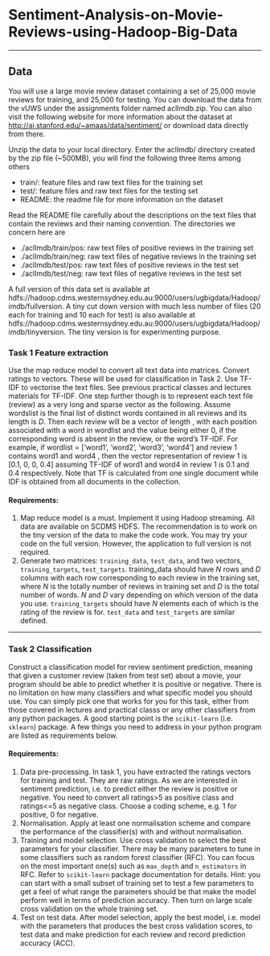 # Sentiment-Analysis-on-Movie-Reviews-using-Hadoop-Big-Data

---

## Data

You will use a large movie review dataset containing a set of 25,000 movie reviews for training, and 25,000 for testing. You can download the data from the vUWS under the assignments folder named aclImdb.zip. You can also visit the following website for more information about the dataset at http://ai.stanford.edu/~amaas/data/sentiment/ or download data directly from there.

Unzip the data to your local directory. Enter the aclImdb/ directory created by the zip file (~500MB), you will find the following three items among others
- train/: feature files and raw text files for the training set
- test/: feature files and raw text files for the testing set
- README: the readme file for more information on the dataset

Read the README file carefully about the descriptions on the text files that contain the reviews and their naming convention. The directories we concern here are
- ./aclImdb/train/pos: raw text files of positive reviews in the training set
- ./aclImdb/train/neg: raw text files of negative reviews in the training set
- ./aclImdb/test/pos: raw text files of positive reviews in the test set
- ./aclImdb/test/neg: raw text files of negative reviews in the test set

A full version of this data set is available at hdfs://hadoop.cdms.westernsydney.edu.au:9000/users/ugbigdata/Hadoop/imdb/fullversion. A tiny cut down version with much less number of files (20 each for training and 10 each for test) is also available at hdfs://hadoop.cdms.westernsydney.edu.au:9000/users/ugbigdata/Hadoop/imdb/tinyversion. The tiny version is for experimenting purpose.

### Task 1 Feature extraction

Use the map reduce model to convert all text data into matrices. Convert ratings to vectors. These will be used for classification in Task 2. Use TF-IDF to vectorise the text files. See previous practical classes and lectures materials for TF-IDF. One step further though is to represent each text file (review) as a very long and sparse vector as the following. Assume wordslist is the final list of distinct words contained in all reviews and its length is *D*. Then each review will be a vector of length , with each position associated with a word in wordlist and the value being either 0, if the corresponding word is absent in the review, or the word’s TF-IDF. For example, if wordlist = [‘word1’, ‘word2’, ‘word3’, ‘word4’] and review 1 contains word1 and word4 , then the vector representation of review 1 is [0.1, 0, 0, 0.4] assuming TF-IDF of word1 and word4 in review 1 is 0.1 and 0.4 respectively. Note that TF is calculated from one single document while IDF is obtained from all documents in the collection.

#### Requirements:
1. Map reduce model is a must. Implement it using Hadoop streaming. All data are available on SCDMS HDFS. The recommendation is to work on the tiny version of the data to make the code work. You may try your code on the full version. However, the application to full version is not required.
2. Generate two matrices: `training_data`, `test_data`, and two vectors, `training_targets`, `test_targets`. training_data should have *N* rows and *D* columns with each row corresponding to each review in the training set, where *N* is the totally number of reviews in training set and *D* is the total number of words. *N* and *D* vary depending on which version of the data you use. `training_targets` should have *N* elements each of which is the rating of the review is for. `test_data` and `test_targets` are similar defined.

---

### Task 2 Classification

Construct a classification model for review sentiment prediction, meaning that given a customer review (taken from test set) about a movie, your program should be able to predict whether it is positive or negative. There is no limitation on how many classifiers and what specific model you should use. You can simply pick one that works for you for this task, either from those covered in lectures and practical classs or any other classifiers from any python packages. A good starting point is the `scikit-learn` (i.e. `sklearn`) package. A few things you need to address in your python program are listed as requirements below.

#### Requirements:
1. Data pre-processing. In task 1, you have extracted the ratings vectors for training and test. They are raw ratings. As we are interested in sentiment prediction, i.e. to predict either the review is positive or negative. You need to convert all ratings>5 as positive class and ratings<=5 as negative class. Choose a coding scheme, e.g. 1 for positive, 0 for negative.
2. Normalisation. Apply at least one normalisation scheme and compare the performance of the classifier(s) with and without normalisation.
3. Training and model selection. Use cross validation to select the best parameters for your classifier. There may be many parameters to tune in some classifiers such as random forest classifier (RFC). You can focus on the most important one(s) such as `max_depth` and `n_estimators` in RFC. Refer to `scikit-learn` package documentation for details. Hint: you can start with a small subset of training set to test a few parameters to get a feel of what range the parameters should be that make the model perform well in terms of prediction accuracy. Then turn on large scale cross validation on the whole training set.
4. Test on test data. After model selection, apply the best model, i.e. model with the parameters that produces the best cross validation scores, to test data and make prediction for each review and record prediction accuracy (ACC).



